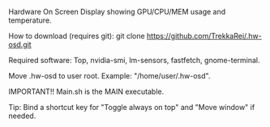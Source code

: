 Hardware On Screen Display showing GPU/CPU/MEM usage and temperature.

How to download (requires git): git clone https://github.com/TrekkaRei/.hw-osd.git

Required software: Top, nvidia-smi, lm-sensors, fastfetch, gnome-terminal.


Move .hw-osd to user root. Example: "/home/user/.hw-osd".


IMPORTANT!! Main.sh is the MAIN executable.


Tip: Bind a shortcut key for "Toggle always on top" and "Move window" if needed.
